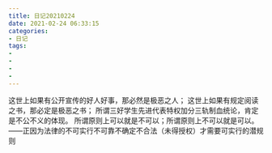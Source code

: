 ```yaml
---
title: 日记20210224
date: 2021-02-24 06:33:15
categories:
- 日记
tags:
- 
- 
- 
- 
---
```

这世上如果有公开宣传的好人好事，那必然是极恶之人；
这世上如果有规定阅读之书，那必定是极恶之书；
所谓三好学生先进代表特权加分三轨制血统论，肯定是不公不义的体现。
所谓原则上可以就是不可以；所谓原则上不可以就是可以。——正因为法律的不可实行不可靠不确定不合法（未得授权）才需要可实行的潜规则
